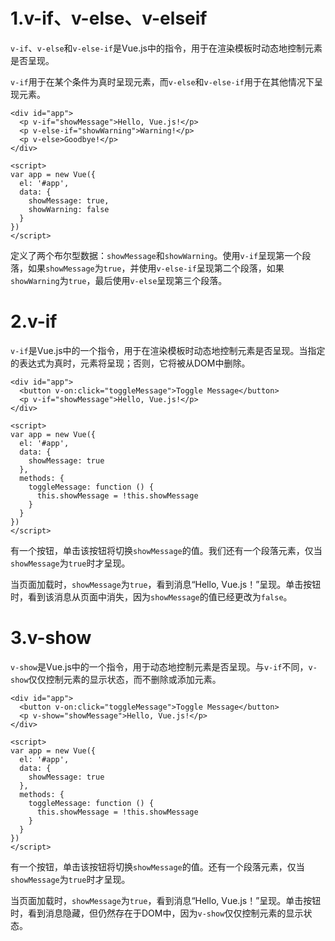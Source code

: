 # 1.v-if、v-else、v-elseif

`v-if`、`v-else`和`v-else-if`是Vue.js中的指令，用于在渲染模板时动态地控制元素是否呈现。

`v-if`用于在某个条件为真时呈现元素，而`v-else`和`v-else-if`用于在其他情况下呈现元素。

```vue
<div id="app">
  <p v-if="showMessage">Hello, Vue.js!</p>
  <p v-else-if="showWarning">Warning!</p>
  <p v-else>Goodbye!</p>
</div>

<script>
var app = new Vue({
  el: '#app',
  data: {
    showMessage: true,
    showWarning: false
  }
})
</script>

```

定义了两个布尔型数据：`showMessage`和`showWarning`。使用`v-if`呈现第一个段落，如果`showMessage`为`true`，并使用`v-else-if`呈现第二个段落，如果`showWarning`为`true`，最后使用`v-else`呈现第三个段落。



# 2.v-if

`v-if`是Vue.js中的一个指令，用于在渲染模板时动态地控制元素是否呈现。当指定的表达式为真时，元素将呈现；否则，它将被从DOM中删除。

```vue
<div id="app">
  <button v-on:click="toggleMessage">Toggle Message</button>
  <p v-if="showMessage">Hello, Vue.js!</p>
</div>

<script>
var app = new Vue({
  el: '#app',
  data: {
    showMessage: true
  },
  methods: {
    toggleMessage: function () {
      this.showMessage = !this.showMessage
    }
  }
})
</script>

```

有一个按钮，单击该按钮将切换`showMessage`的值。我们还有一个段落元素，仅当`showMessage`为`true`时才呈现。

当页面加载时，`showMessage`为`true`，看到消息“Hello, Vue.js！”呈现。单击按钮时，看到该消息从页面中消失，因为`showMessage`的值已经更改为`false`。



# 3.v-show

`v-show`是Vue.js中的一个指令，用于动态地控制元素是否呈现。与`v-if`不同，`v-show`仅仅控制元素的显示状态，而不删除或添加元素。

```vue
<div id="app">
  <button v-on:click="toggleMessage">Toggle Message</button>
  <p v-show="showMessage">Hello, Vue.js!</p>
</div>

<script>
var app = new Vue({
  el: '#app',
  data: {
    showMessage: true
  },
  methods: {
    toggleMessage: function () {
      this.showMessage = !this.showMessage
    }
  }
})
</script>

```

有一个按钮，单击该按钮将切换`showMessage`的值。还有一个段落元素，仅当`showMessage`为`true`时才呈现。

当页面加载时，`showMessage`为`true`，看到消息“Hello, Vue.js！”呈现。单击按钮时，看到消息隐藏，但仍然存在于DOM中，因为`v-show`仅仅控制元素的显示状态。
